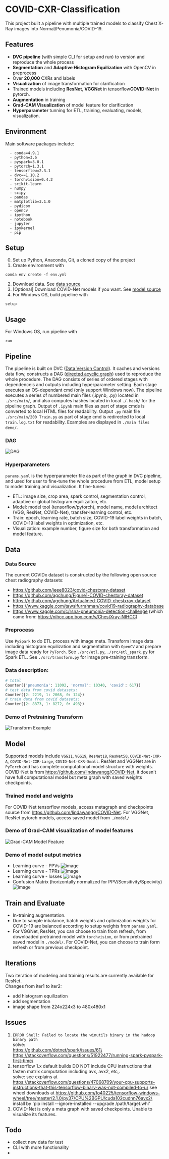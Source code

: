 # COVID-CXR-Classification
This project built a pipeline with multiple trained models to classify Chest X-Ray images into Normal/Penumonia/COVID-19. 

## Features
- **DVC pipeline** (with simple CLI for setup and run) to version and reproduce the whole process
- **Segmentation** and **Adaptive Histogram Equilization** with OpenCV in preprocess
- Over **20,000** CXRs and labels
- **Visualization** of image transformation for clarification
- Trained models including **ResNet**, **VGGNet** in tensorflow**COVID-Net** in pytorch.
- **Augmentation** in training
- **Grad-CAM Visualization** of model feature for clarification
- **Hyperparameter** tunning for ETL, training, evaluating, models, visualization.


## Environment
Main software packages include:
```
  - conda=4.9.1
  - python=3.6
  - pyspark=3.0.1
  - pytorch=1.3.1
  - tensorflow=2.3.1
  - dvc==1.10.2
  - torchvision=0.4.2
  - scikit-learn
  - numpy
  - scipy
  - pandas
  - matplotlib=3.1.0
  - pydicom
  - opencv
  - ipython
  - notebook
  - jupyter
  - ipykernel
  - pip
```

## Setup
0. Set up Python, Anaconda, Git, a cloned copy of the project
1. Create environment with
```
conda env create -f env.yml
```
2. Download data. See [data source](https://github.com/hzhaoc/COVID-CXR#data-source)
3. [Optional] Download COVID-Net models if you want. See [model source](https://github.com/lindawangg/COVID-Net)
4. For Windows OS, build pipeline with
```
setup
```

## Usage
For Windows OS, run pipeline with
```
run
```

## Pipeline
The pipeline is built on DVC ([Data Version Control](https://dvc.org/doc/start)). It caches and versions data flow, constructs a DAG ([directed acyclic graph](https://en.wikipedia.org/wiki/Directed_acyclic_graph)) used to reproduce the whole procedure. The DAG consists of series of ordered stages with dependenceis and outputs including hyperparameter setting. Each stage executes an OS-dependant cmd (only support Windows now). The pipeline executes a series of numbered main files (.ipynb, .py) located in `./src/main/`, and also computes hashes located in local `./.hash/` for the pipeline graph. Output of `.ipynb` main files as part of stage cmds is converted to local HTML files for readability. Output `.py` main file `./src/main/200 Train.py` as part of stage cmd is redirected to local `train.log.txt` for readability. Examples are displayed in `./main files demo/`.

### DAG
![DAG](DAG.png)

### Hyperparameters
`params.yaml` is the hyperparameter file as part of the graph in DVC pipeline, and used for user to fine-tune the whole procedure from ETL, model setup to model training and visualization.
It fine-tunes:
- ETL: image size, crop area, spark control, segmentation control, adaptive or global histogram equilizaiton, etc.
- Model: model tool (tensorflow/pytorch), model name, model architect (VGG, ResNet, COVID-Net), transfer-learning control, etc.
- Train: epoch, learning rate, batch size, COVID-19 label weights in batch, COVID-19 label weights in optimization, etc.
- Visualization: example number, figure size for both transformation and model feature.

## Data

### Data Source
The current COVIDx dataset is constructed by the following open source chest radiography datasets:
* https://github.com/ieee8023/covid-chestxray-dataset
* https://github.com/agchung/Figure1-COVID-chestxray-dataset
* https://github.com/agchung/Actualmed-COVID-chestxray-dataset
* https://www.kaggle.com/tawsifurrahman/covid19-radiography-database
* https://www.kaggle.com/c/rsna-pneumonia-detection-challenge (which came from: https://nihcc.app.box.com/v/ChestXray-NIHCC)

### Preprocess
Use `PySpark` to do ETL process with image meta. Transform image data including histogram equilization and segmentaiton with `OpenCV` and prepare image data ready for `PyTorch`.
See `./src/etl.py`, `./src/etl_spark.py` for Spark ETL.
See `./src/transform.py` for image pre-training transform.

### Data description:
```python
# total
Counter({'pneumonia': 11092, 'normal': 10340, 'covid': 617})
# test data from covid datasets: 
Counter({2: 2219, 1: 2068, 0: 124})
# train data from covid datasets: 
Counter({2: 8873, 1: 8272, 0: 493})
```

### Demo of Pretraining Transform
![Transform Example](/demo/visual/transform/transform%20example.png)

## Model
Supported models include `VGG11`, `VGG19`, `ResNet18`, `ResNet50`, `COVID-Net-CXR-A`, `COVID-Net-CXR-Large`, `COVID-Net-CXR-Small`. ResNet and VGGNet are in `PyTorch` and has complete computational model structure with weights. COVID-Net is from https://github.com/lindawangg/COVID-Net, it doesn't have full computational model but meta graph with saved weights checkpoints.

### Trained model and weights
For COVID-Net tensorflow models, access metagraph and checkpoints source from https://github.com/lindawangg/COVID-Net.
For VGGNet, ResNet pytorch models, access saved model from `./model/`

### Demo of Grad-CAM visualization of model features
![Grad-CAM Model Feature](/demo/visual/feature/resnet18.iter2.480.feature.1.png)

### Demo of model output metrics
- Learning curve - PPVs
![image](/demo/output/PPV.png)
- Learning curve - TPRs
![image](/demo/output/TPR.png)
- Learning curve - losses
![image](/demo/output/losses.png)
- Confusion Matrix (horizontally normalized for PPV/Sensitivity/Specivity)
![image](/demo/output/confusion_matrix_hnorm.png)

## Train and Evaluate
- In-training augmentation.
- Due to sample inbalance, batch weights and optimization weights for COVID-19 are balanced according to setup weights from `params.yaml`. 
- For VGGNet, ResNet, you can choose to train from refresh, from downloaded pretrained model with `torchvision`, or from pretrained saved model in `./model/`. For COVID-Net, you can choose to train form refresh or from previous checkpoint.

## Iterations
Two iteration of modeling and training results are currently available for ResNet.\
Changes from iter1 to iter2:
- add histogram equilization
- add segmentation
- image shape from 224x224x3 to 480x480x1

## Issues
1. ```ERROR Shell: Failed to locate the winutils binary in the hadoop binary path```\
solve:\
https://github.com/dotnet/spark/issues/61\
https://stackoverflow.com/questions/51922477/running-spark-pyspark-first-time\
2. tensorflow 1.x default builds DO NOT include CPU instructions that fasten matrix computation including avx, avx2, etc,.\
solve:
see explains at https://stackoverflow.com/questions/47068709/your-cpu-supports-instructions-that-this-tensorflow-binary-was-not-compiled-to-u\
see wheel downloads at https://github.com/fo40225/tensorflow-windows-wheel/tree/master/2.1.0/py37/CPU%2BGPU/cuda102cudnn76avx2\
install by 'pip install --ignore-installed --upgrade /path/target.whl'
3. COVID-Net is only a meta graph with saved checkpoints. Unable to visualize its features.

## Todo
- collect new data for test
- CLI with more functionality
- 
